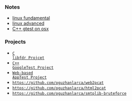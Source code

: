 ### Notes
* [linux fundamental](https://github.com/oguzhanlarca/computer-engineering/blob/master/linux-basics.md)
* [linux advanced](https://github.com/oguzhanlarca/computer-engineering/blob/master/linux-commands.md)
* [C++ gtest on osx](https://github.com/oguzhanlarca/computer-engineering/blob/master/software_test/README.md)

### Projects
* <code>[C libfdr Projcet](https://github.com/oguzhanlarca/computer-engineering/tree/master/system_programming/programs)</code><br> 
* <code>[C++ GoogleTest Project](https://github.com/oguzhanlarca/computer-engineering/blob/master/software_test/C%2B%2B%20Google%20Test%20Framework%20-%20Bitirme%20Projesi.pdf)</code><br> 
* <code>[Web-based AppTest Project](https://github.com/oguzhanlarca/computer-engineering/blob/master/software_test/Web%20Uygulamasi%20Uzerinde%20Otomasyon%20Yazilim%20Testi.pdf)</code><br> 
* <code>https://github.com/oguzhanlarca/web2pcat</code><br> 
* <code>https://github.com/oguzhanlarca/html2pcat</code><br> 
* <code>https://github.com/oguzhanlarca/smtplib-bruteforce</code><br> 
